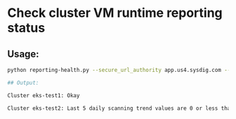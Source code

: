 # Check cluster VM runtime reporting status

## Usage:

```sh
python reporting-health.py --secure_url_authority app.us4.sysdig.com --api_token xyz

## Output:

Cluster eks-test1: Okay

Cluster eks-test2: Last 5 daily scanning trend values are 0 or less than 10% of the maximum value.